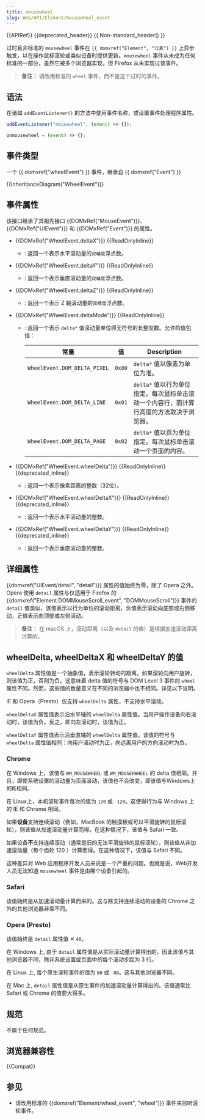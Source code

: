```yaml
---
title: mousewheel
slug: Web/API/Element/mousewheel_event
---
```


{{APIRef}} {{deprecated_header}} {{ Non-standard_header() }}

过时且非标准的 `mousewheel` 事件在 `{{ domxref("Element", "元素") }}` 上异步触发，以在操作鼠标滚轮或类似设备时提供更新。`mousewheel` 事件从未成为任何标准的一部分，虽然它被多个浏览器实现，但 Firefox 从未实现过该事件。

> **备注：** 请改用标准的 `wheel` 事件，而不是这个过时的事件。

## 语法

在诸如 `addEventListener()` 的方法中使用事件名称，或设置事件处理程序属性。

```js
addEventListener("mousewheel", (event) => {});

onmousewheel = (event) => {};
```

## 事件类型

一个 {{ domxref("wheelEvent") }} 事件，继承自 {{ domxref("Event") }}

{{InheritanceDiagram("WheelEvent")}}

## 事件属性

该接口继承了其祖先接口 {{DOMxRef("MouseEvent")}}、{{DOMxRef("UIEvent")}} 和 {{DOMxRef("Event")}} 的属性。

- {{DOMxRef("WheelEvent.deltaX")}} {{ReadOnlyInline}}

  - : 返回一个表示水平滚动量的`双精度`浮点数。

- {{DOMxRef("WheelEvent.deltaY")}} {{ReadOnlyInline}}

  - : 返回一个表示垂直滚动量的`双精度`浮点数。

- {{DOMxRef("WheelEvent.deltaZ")}} {{ReadOnlyInline}}

  - : 返回一个表示 Z 轴滚动量的`双精度`浮点数。

- {{DOMxRef("WheelEvent.deltaMode")}} {{ReadOnlyInline}}
  - : 返回一个表示 `delta*` 值滚动量单位得无符号的长整型数。允许的值包括：

    | 常量                     | 值  | Description                                                                           |
    | ---------------------------- | ------ | -------------------------------------------|
    | `WheelEvent.DOM_DELTA_PIXEL` | `0x00` | `delta*` 值以像素为单位为准。                                                     |
    | `WheelEvent.DOM_DELTA_LINE`  | `0x01` | `delta*` 值以行为单位指定。每次鼠标单击滚动一个内容行，而计算行高度的方法取决于浏览器。        |
    | `WheelEvent.DOM_DELTA_PAGE`  | `0x02` | `delta*` 值以页为单位指定。每次鼠标单击滚动一个页面的内容。                              |

- {{DOMxRef("WheelEvent.wheelDelta")}} {{ReadOnlyInline}} {{deprecated_inline}}

  - : 返回一个表示像素距离的整数（32位）。

- {{DOMxRef("WheelEvent.wheelDeltaX")}} {{ReadOnlyInline}} {{deprecated_inline}}

  - : 返回一个表示水平滚动量的整数。

- {{DOMxRef("WheelEvent.wheelDeltaY")}} {{ReadOnlyInline}} {{deprecated_inline}}

  - : 返回一个表示垂直滚动量的整数。

## 详细属性

{{domxref("UIEvent/detail", "detail")}} 属性的值始终为零，除了 Opera 之外。Opera 使用 `detail` 属性与仅适用于 Firefox 的 {{domxref("Element.DOMMouseScroll_event", "DOMMouseScroll")}} 事件的 `detail` 值类似，该值表示以行为单位的滚动距离，负值表示滚动向底部或右侧移动，正值表示向顶部或左侧滚动。

> **备注：** 在 macOS 上，滚动距离（以及 `detail` 的值）是根据加速滚动距离计算的。

## wheelDelta, wheelDeltaX 和 wheelDeltaY 的值

`wheelDelta` 属性值是一个抽象值，表示滚轮转动的距离。如果滚轮向用户旋转，则该值为正，否则为负。这意味着 delta 值的符号与 DOM Level 3 事件的 `wheel` 属性不同。然而，这些值的数量意义在不同的浏览器中也不相同。详见以下说明。

IE 和 Opera（Presto）仅支持 `wheelDelta` 属性，不支持水平滚动。

`wheelDeltaX` 属性值表示沿水平轴的 `wheelDelta` 属性值。当用户操作设备向右滚动时，该值为负。反之，即向左滚动时，该值为正。

`wheelDeltaY` 属性值表示沿垂直轴的 `wheelDelta` 属性值。该值的符号与 `wheelDelta` 属性值相同：向用户滚动时为正，向远离用户的方向滚动时为负。

### Chrome

在 Windows 上，该值与 `WM_MOUSEWHEEL` 或 `WM_MOUSEHWHEEL` 的 delta 值相同。并且，即使系统设置的滚动量为页面滚动，该值也不会改变，即该值与Windows上的IE相同。

在 Linux上，本机滚轮事件每次的值为 `120` 或 `-120`。这使得行为与 Windows 上的 IE 和 Chrome 相同。

如果**设备**支持连续滚动（例如，MacBook 的触摸板或可以平滑旋转的鼠标滚轮），则该值从加速滚动量计算而得。在这种情况下，该值与 Safari 一致。

如果设备**不**支持连续滚动（通常是旧的无法平滑旋转的鼠标滚轮），则该值从非加速滚动量（每个齿轮 120 ）计算而得。在这种情况下，该值与 Safari 不同。

这种差异对 Web 应用程序开发人员来说是一个严重的问题。也就是说，Web开发人员无法知道 `mousewheel` 事件是由哪个设备引起的。

### Safari

该值始终是从加速滚动量计算而来的。这与除支持连续滚动的设备的 Chrome 之外的其他浏览器非常不同。

### Opera (Presto)

该值始终是 `detail` 属性值 ✕ `40`。

在 Windows 上, 由于 `detail` 属性值是从实际滚动量计算得出的，因此该值与其他浏览器不同，除非系统设置或页面中的每个滚动步距为 3 行。

在 Linux 上, 每个原生滚轮事件的值为 `80` 或 `-80`。这与其他浏览器不同。

在 Mac 上, `detail` 属性值是从原生事件的加速滚动量计算得出的。该值通常比 Safari 或 Chrome 的值要大得多。

## 规范

不属于任何规范。

## 浏览器兼容性

{{Compat}}

## 参见

- 请改用标准的 {{domxref("Element/wheel_event", "wheel")}} 事件来监听滚轮事件。
